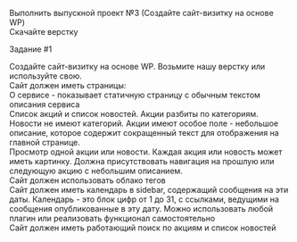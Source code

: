 Выполнить выпускной проект №3 (Создайте сайт-визитку на основе WP)<br>
Скачайте верстку<br>

Задание #1<br>

Создайте сайт-визитку на основе WP. Возьмите нашу верстку или используйте свою.<br>
Сайт должен иметь страницы:<br>
О сервисе - показывает статичную страницу с обычным текстом описания сервиса<br>
Список акций и список новостей. Акции разбиты по категориям. Новости не имеют категорий. Акции имеют особое поле - небольшое описание, которое содержит сокращенный текст для отображения на главной странице.<br>
Просмотр одной акции или новости. Каждая акция или новость может иметь картинку. Должна присутствовать навигация на прошлую или следующую акцию c небольшим описанием.<br>
Сайт должен использовать облако тегов<br>
Сайт должен иметь календарь в sidebar, содержащий сообщения на эти даты. Календарь - это блок цифр от 1 до 31, с ссылками, ведущими на сообщения опубликованные в эту дату. Можно использовать любой плагин или реализовать функционал самостоятельно<br>
Сайт должен иметь работающий поиск по акциям и список новостей<br>
